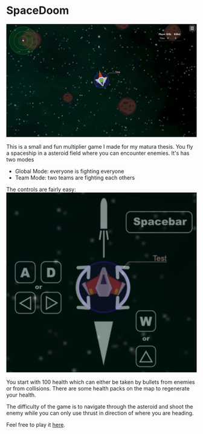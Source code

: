 # SpaceDoom

![Screenshot of the game](screenshot.png)

This is a small and fun multiplier game I made for my matura thesis. You fly a spaceship in a asteroid field where you can encounter enemies. It's has two modes
* Global Mode: everyone is fighting everyone
* Team Mode: two teams are fighting each others

The controls are fairly easy:
![Controls of the game](controls.png)

You start with 100 health which can either be taken by bullets from enemies or from collisions. There are some health packs on the map to regenerate your health.

The difficulty of the game is to navigate through the asteroid and shoot the enemy while you can only use thrust in direction of where you are heading. 

Feel free to play it [here](http://spacedoom.herokuapp.com).

